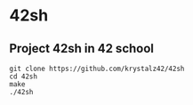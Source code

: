 # 42sh

## Project 42sh in 42 school

```
git clone https://github.com/krystalz42/42sh
cd 42sh
make
./42sh
```

